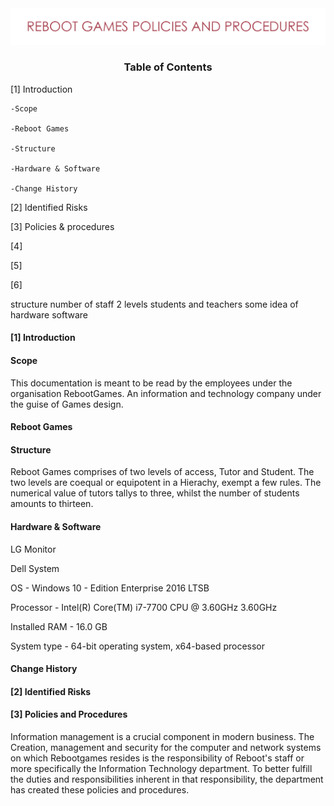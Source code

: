 <img src="https://github.com/matthewsides/Reboot-Games-Policies-and-Procedures/blob/master/RG_H_Text.png" width="550">



### <p align="center"> Table of Contents  </p>



[1] Introduction

    -Scope
   
    -Reboot Games
    
    -Structure
    
    -Hardware & Software

    -Change History 

[2] Identified Risks

[3] Policies & procedures

[4]

[5]

[6]

structure number of staff
2 levels students and teachers
some idea of hardware software

 #### [1] Introduction


#### Scope

This documentation is meant to be read by the employees under the organisation RebootGames. An information and technology company under the guise of Games design.

#### Reboot Games

#### Structure

Reboot Games comprises of two levels of access, Tutor and Student. The two levels are coequal or equipotent in a Hierachy, exempt a few rules.  The numerical value of tutors tallys to three, whilst the number of students amounts to thirteen.  

#### Hardware & Software 

LG Monitor

Dell System

OS - Windows 10 - Edition Enterprise 2016 LTSB

Processor - Intel(R) Core(TM) i7-7700 CPU @ 3.60GHz 3.60GHz

Installed RAM - 16.0 GB

System type - 64-bit operating system, x64-based processor 

#### Change History


#### [2] Identified Risks


#### [3] Policies and Procedures

Information management is a crucial component in modern business. The Creation, management and security for the computer and network systems on which Rebootgames resides is the responsibility of Reboot's staff or more specifically the Information Technology department. To better fulfill the duties and responsibilities inherent in that responsibility, the department has created these policies and procedures.

